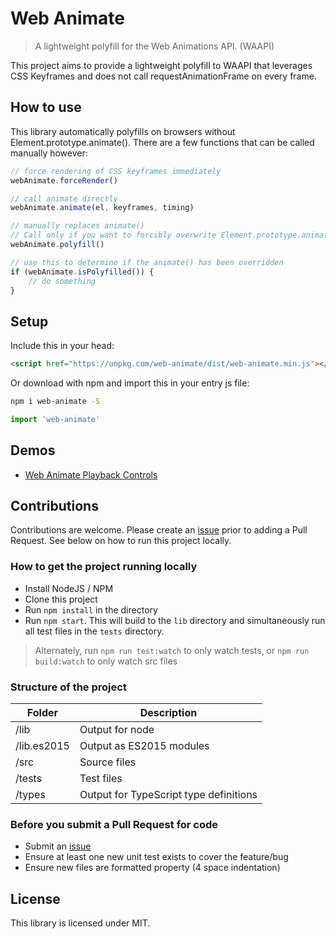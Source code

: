 # Web Animate

>A lightweight polyfill for the Web Animations API. (WAAPI)

This project aims to provide a lightweight polyfill to WAAPI that leverages CSS Keyframes and does not call requestAnimationFrame on every frame.

## How to use

This library automatically polyfills on browsers without Element.prototype.animate(). There are a few functions that can be called manually however:

```js
// force rendering of CSS keyframes immediately
webAnimate.forceRender()

// call animate directly
webAnimate.animate(el, keyframes, timing)

// manually replaces animate()
// Call only if you want to forcibly overwrite Element.prototype.animate()
webAnimate.polyfill()

// use this to determine if the animate() has been overridden
if (webAnimate.isPolyfilled()) {
    // do something
}
```

## Setup

Include this in your head:

```html
<script href="https://unpkg.com/web-animate/dist/web-animate.min.js"></script>
```

Or download with npm and import this in your entry js file:

```bash
npm i web-animate -S
```

```js
import 'web-animate'
```

## Demos

- [Web Animate Playback Controls](https://codepen.io/animationatwork/pen/mpLQZP/)

## Contributions

Contributions are welcome.  Please create an [issue](https://github.com/animationatwork/web-animate/issues) prior to adding a Pull Request.  See below on how to run this project locally.

### How to get the project running locally

- Install NodeJS / NPM
- Clone this project
- Run ```npm install``` in the directory
- Run ```npm start```.  This will build to the ```lib``` directory and simultaneously run all test files in the ```tests``` directory.

 > Alternately, run ```npm run test:watch``` to only watch tests, or ```npm run build:watch``` to only watch src files

### Structure of the project

| Folder | Description |
| --- | --- |
| /lib | Output for node |
| /lib.es2015 | Output as ES2015 modules |
| /src | Source files |
| /tests | Test files |
| /types | Output for TypeScript type definitions |

### Before you submit a Pull Request for code

- Submit an [issue](https://github.com/animationatwork/web-animate/issues)
- Ensure at least one new unit test exists to cover the feature/bug
- Ensure new files are formatted property (4 space indentation)

## License

This library is licensed under MIT.
